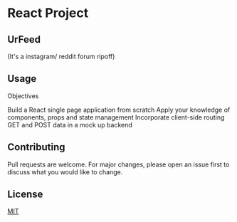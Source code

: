 # React Project

## UrFeed
(It's a instagram/ reddit forum ripoff)

## Usage
Objectives

Build a React single page application from scratch
Apply your knowledge of components, props and state management
Incorporate client-side routing
GET and POST data in a mock up backend

## Contributing
Pull requests are welcome. For major changes, please open an issue first to discuss what you would like to change.

## License
[MIT](https://choosealicense.com/licenses/mit/)